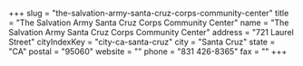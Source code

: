 +++
slug = "the-salvation-army-santa-cruz-corps-community-center"
title = "The Salvation Army Santa Cruz Corps Community Center"
name = "The Salvation Army Santa Cruz Corps Community Center"
address = "721 Laurel Street"
cityIndexKey = "city-ca-santa-cruz"
city = "Santa Cruz"
state = "CA"
postal = "95060"
website = ""
phone = "831 426-8365"
fax = ""
+++
